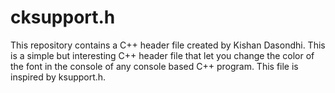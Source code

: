 # cksupport.h
This repository contains a C++ header file created by Kishan Dasondhi.
This is a simple but interesting C++ header file that let you change the color of the font in the console of any console based C++ program.
This file is inspired by ksupport.h.
